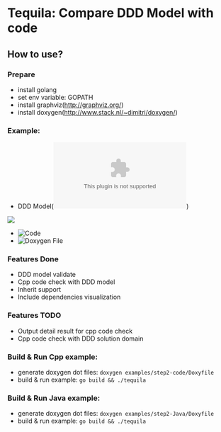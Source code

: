 # Tequila: Compare DDD Model with code

## How to use?
### Prepare
* install golang
* set env variable: GOPATH
* install graphviz(http://graphviz.org/)
* install doxygen(http://www.stack.nl/~dimitri/doxygen/)

### Example:
* DDD Model(![dot file](/examples/cargo-problem.dot))

![](https://rawgit.com/newlee/tequila/master/examples/cargo-problem.png)

* ![Code](/examples/bc-code)
* ![Doxygen File](/examples/bc-code/Doxyfile)

### Features Done
* DDD model validate
* Cpp code check with DDD model
* Inherit support
* Include dependencies visualization

### Features TODO
* Output detail result for cpp code check
* Cpp code check with DDD solution domain

### Build & Run Cpp example:
* generate doxygen dot files:
    `doxygen examples/step2-code/Doxyfile`
* build & run example:
    `go build && ./tequila `

### Build & Run Java example:
* generate doxygen dot files:
    `doxygen examples/step2-Java/Doxyfile`
* build & run example:
    `go build && ./tequila `
